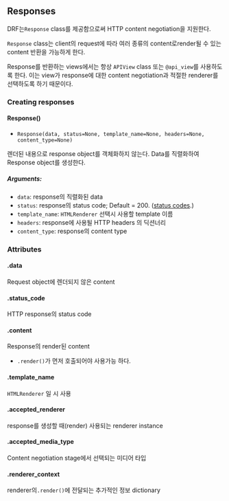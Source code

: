 ##  Responses

DRF는`Response` class를 제공함으로써  HTTP content negotiation을  지원한다. 

`Response` class는 client의 request에 따라 여러 종류의 content로render될 수 있는 content 반환을 가능하게 한다. 

Response를 반환하는 views에서는 항상 `APIView` class 또는 `@api_view`를 사용하도록 한다. 이는 view가 response에 대한 content negotiation과 적절한 renderer를 선택하도록 하기 때문이다. 



###  Creating responses

####  Response()

- `Response(data, status=None, template_name=None, headers=None, content_type=None)`

렌더된 내용으로 response object를 객체화하지 않는다. Data를 직렬화하여 Response object를 생성한다. 

#####  Arguments:

- `data`: response의 직렬화된 data
- `status`: response의 status code; Default = 200. ([status codes](http://www.django-rest-framework.org/api-guide/status-codes/).)
- `template_name`: `HTMLRenderer` 선택시 사용할 template 이름
- `headers`: response에 사용될 HTTP headers 의 딕션너리
- `content_type`: response의 content type  

###  Attributes

####  .data

Request object에 렌더되지 않은 content

####  .status_code

HTTP response의  status code

####  .content

Response의 render된 content

- `.render()`가 먼저 호출되어야 사용가능 하다. 

####  .template_name

`HTMLRenderer` 일 시 사용

####  .accepted_renderer

response를 생성할 때(render) 사용되는 renderer instance

####  .accepted_media_type

Content negotiation stage에서 선택되는 미디어 타입

####  .renderer_context

renderer의`.render()`에 전달되는 추가적인 정보 dictionary



